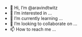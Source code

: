 - 👋 Hi, I’m @aravindtwitz
- 👀 I’m interested in ...
- 🌱 I’m currently learning ...
- 💞️ I’m looking to collaborate on ...
- 📫 How to reach me ...

<!---
aravindtwitz/aravindtwitz is a ✨ special ✨ repository because its `README.md` (this file) appears on your GitHub profile.
You can click the Preview link to take a look at your changes.
--->
